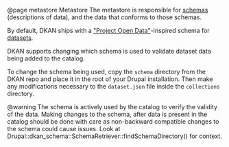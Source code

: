  @page metastore Metastore 
 The metastore is responsible for [schemas](https://json-schema.org/) (descriptions of data), and the data that conforms to those schemas.
 
 By default, DKAN ships with a ["Project Open Data"](https://project-open-data.cio.gov/v1.1/schema/)-inspired schema for [datasets](https://github.com/GetDKAN/dkan2/tree/master/schema).
 
 DKAN supports changing which schema is used to validate dataset data being added to the catalog.
 
 To change the schema being used, copy the `schema` directory from the DKAN repo and place it in the root of your Drupal installation. Then make any modifications necessary to the `dataset.json` file inside the `collections` directory.
 
 @warning
    The schema is actively used by the catalog to verify the validity of the data. Making changes to the schema, after data is present in the catalog should be done with care as non-backward compatible changes to the schema could cause issues. Look at Drupal::dkan_schema::SchemaRetriever::findSchemaDirectory() for context.
 
  
 
 